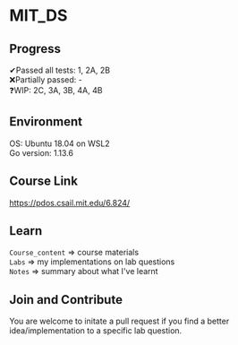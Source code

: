 # MIT_DS

## Progress
✔Passed all tests: 1, 2A, 2B\
❌Partially passed: -\
❓WIP: 2C, 3A, 3B, 4A, 4B

## Environment
OS: Ubuntu 18.04 on WSL2\
Go version: 1.13.6

## Course Link
https://pdos.csail.mit.edu/6.824/

## Learn
`Course_content` => course materials\
`Labs` => my implementations on lab questions\
`Notes` => summary about what I've learnt

## Join and Contribute
You are welcome to initate a pull request if you find a better idea/implementation to a specific lab question.